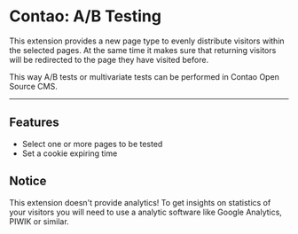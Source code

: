 # Contao: A/B Testing

This extension provides a new page type to evenly distribute visitors within the selected pages. At the same time it makes sure that returning visitors will be redirected to the page they have visited before.

This way A/B tests or multivariate tests can be performed in Contao Open Source CMS.

---

## Features
* Select one or more pages to be tested
* Set a cookie expiring time

## Notice
This extension doesn't provide analytics! To get insights on statistics of your visitors you will need to use a analytic software like Google Analytics, PIWIK or similar.
